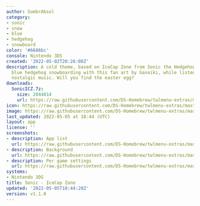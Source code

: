 ```yaml
---
author: SombrAbsol
category:
- sonic
- snow
- blue
- hedgehog
- snowboard
color: '#6686bc'
console: Nintendo 3DS
created: '2022-05-02T20:26:00Z'
description: A cold theme, based on IceCap Zone from Sonic the Hedgehog 3. Watch the
  blue hedgehog snowboarding with this fan art by Gaseiki, while listening to a certain
  nostalgic music. Will you find the easter egg?
downloads:
  SonicICZ.7z:
    size: 2844814
    url: https://raw.githubusercontent.com/DS-Homebrew/twlmenu-extras/master/_nds/TWiLightMenu/3dsmenu/themes/SonicICZ.7z
icon: https://raw.githubusercontent.com/DS-Homebrew/twlmenu-extras/master/_nds/TWiLightMenu/3dsmenu/themes/meta/SonicICZ/icon.png
image: https://raw.githubusercontent.com/DS-Homebrew/twlmenu-extras/master/_nds/TWiLightMenu/3dsmenu/themes/meta/SonicICZ/icon.png
last_updated: 2022-05-05 at 18:44 (UTC)
layout: app
license: ''
screenshots:
- description: App list
  url: https://raw.githubusercontent.com/DS-Homebrew/twlmenu-extras/master/_nds/TWiLightMenu/3dsmenu/themes/meta/SonicICZ/screenshots/app-list.png
- description: Background
  url: https://raw.githubusercontent.com/DS-Homebrew/twlmenu-extras/master/_nds/TWiLightMenu/3dsmenu/themes/meta/SonicICZ/screenshots/background.png
- description: Per game settings
  url: https://raw.githubusercontent.com/DS-Homebrew/twlmenu-extras/master/_nds/TWiLightMenu/3dsmenu/themes/meta/SonicICZ/screenshots/per-game-settings.png
systems:
- Nintendo 3DS
title: Sonic - IceCap Zone
updated: '2022-05-05T18:44:20Z'
version: v1.1.0
---
```

